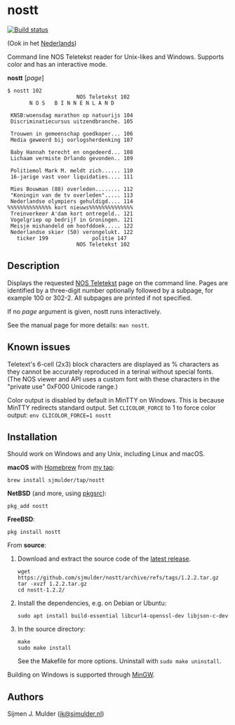 nostt
=====

[![Build status](
 https://builds.sr.ht/~sjmulder/nostt.svg)](
 https://builds.sr.ht/~sjmulder/nostt)

(Ook in het [Nederlands](README.nl.md))

Command line NOS Teletekst reader for Unix-likes and Windows. Supports
color and has an interactive mode.

**nostt** [*page*]

    $ nostt 102
                          NOS Teletekst 102 
           N O S   B I N N E N L A N D      
                                            
     KNSB:woensdag marathon op natuurijs 104
     Discriminatiecursus uitzendbranche. 105
                                            
     Trouwen in gemeenschap goedkoper... 106
     Media geweerd bij oorlogsherdenking 107
                                            
     Baby Hannah terecht en ongedeerd... 108
     Lichaam vermiste Orlando gevonden.. 109
                                            
     Politiemol Mark M. meldt zich...... 110
     16-jarige vast voor liquidaties.... 111
                                            
     Mies Bouwman (88) overleden........ 112
     "Koningin van de tv overleden"..... 113
     Nederlandse olympiers gehuldigd.... 114
    %%%%%%%%%%%%%% kort nieuws%%%%%%%%%%%%%%
     Treinverkeer A'dam kort ontregeld.. 121
     Vogelgriep op bedrijf in Groningen. 121
     Meisje mishandeld om hoofddoek..... 122
     Nederlandse skier (50) verongelukt. 122
       ticker 199              politie 147  
                          NOS Teletekst 102 

Description
-----------
Displays the requested [NOS Teletekst](https://nos.nl/teletekst) page on
the command line. Pages are identified by a three-digit number
optionally followed by a subpage, for example 100 or 302-2. All subpages
are printed if not specified.

If no *page* argument is given, nostt runs interactively.

See the manual page for more details: `man nostt`.

Known issues
------------
Teletext's 6-cell (2x3) block characters are displayed as % characters
as they cannot be accurately reproduced in a terinal without special
fonts.  (The NOS viewer and API uses a custom font with these characters
in the "private use" 0xF000 Unicode range.)

Color output is disabled by default in MinTTY on Windows. This is
because MinTTY redirects standard output. Set `CLICOLOR_FORCE` to 1 to
force color output: `env CLICOLOR_FORCE=1 nostt`

Installation
------------
Should work on Windows and any Unix, including Linux and macOS.

**macOS** with [Homebrew](https://brew.sh) from
[my tap](https://github.com/sjmulder/homebrew-tap):

    brew install sjmulder/tap/nostt

**NetBSD** (and more, using [pkgsrc](https://pkgsrc.org)):

    pkg_add nostt

**FreeBSD**:

    pkg install nostt

From **source**:

 1. Download and extract the source code of the
    [latest release](https://github.com/sjmulder/nostt/releases).

        wget https://github.com/sjmulder/nostt/archive/refs/tags/1.2.2.tar.gz
        tar -xvzf 1.2.2.tar.gz
        cd nostt-1.2.2/

 2. Install the dependencies, e.g. on Debian or Ubuntu:

        sudo apt install build-essential libcurl4-openssl-dev libjson-c-dev

 3. In the source directory:

        make
        sudo make install

    See the Makefile for more options. Uninstall with
    `sudo make uninstall`.

Building on Windows is supported through
[MinGW](http://mingw-w64.org/doku.php).

Authors
-------
Sijmen J. Mulder (<ik@sjmulder.nl>)

